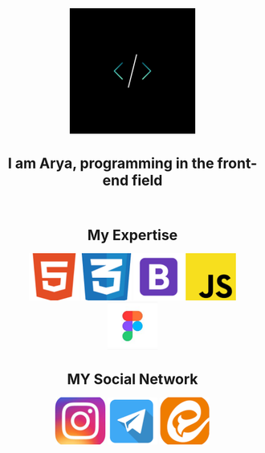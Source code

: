 <div align='center'>
<img src='./logo.jpg' alt='img' width='250px'>
  <h1> I am Arya, programming in the front-end field</h1>
  <br>
  <h1>My Expertise</h1>
  <img src='./html.png' alt='html' width='100px' >
  <img src='./css.png' alt='css' width='100px' >
  <img src='./bootstrap.png' alt='bootstrap' width='100px' >
  <img src='./js.png' alt='js' width='100px' > 
  <img src='./figma.jfif ' alt='figma' width='100px' >
  <br>
  <h1>MY Social Network</h1>
  <img src='./instagram2.jfif' alt= 'instagram' width='100px'>
  <a><img src='./tel.png' alt= 'instag' width='100px'></a>
  <a href=''><img src='./Eitaa.png' alt= 'instagram' width='100px'></a> 
</div>

